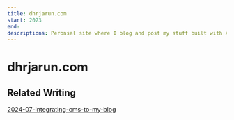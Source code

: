 ```yaml
---
title: dhrjarun.com
start: 2023
end:
descriptions: Peronsal site where I blog and post my stuff built with Astro
---
```

# dhrjarun.com





## Related Writing
[2024-07-integrating-cms-to-my-blog](2024-07-integrating-cms-to-my-blog)



